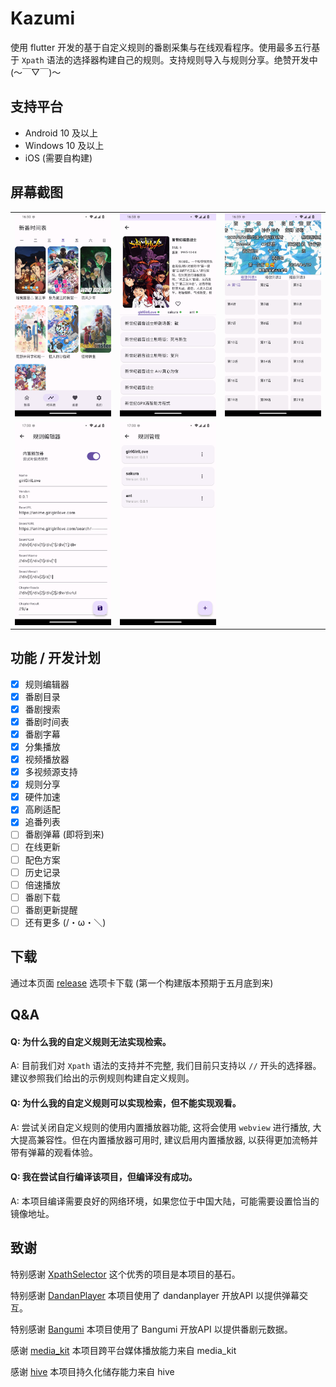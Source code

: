 # Kazumi
使用 flutter 开发的基于自定义规则的番剧采集与在线观看程序。使用最多五行基于 `Xpath` 语法的选择器构建自己的规则。支持规则导入与规则分享。绝赞开发中 (～￣▽￣)～

## 支持平台

- Android 10 及以上
- Windows 10 及以上
- iOS (需要自构建)

## 屏幕截图 

<table>
  <tr>
    <td><img alt="" src="static/screenshot/img_1.png"></td>
    <td><img alt="" src="static/screenshot/img_2.png"></td>
    <td><img alt="" src="static/screenshot/img_3.png"></td>
  <tr>
  <tr>
    <td><img alt="" src="static/screenshot/img_4.png"></td>
    <td><img alt="" src="static/screenshot/img_5.png"></td>
  <tr>
</table>

## 功能 / 开发计划

- [x] 规则编辑器
- [x] 番剧目录
- [x] 番剧搜索
- [x] 番剧时间表
- [x] 番剧字幕
- [x] 分集播放
- [x] 视频播放器
- [x] 多视频源支持
- [x] 规则分享
- [x] 硬件加速
- [x] 高刷适配
- [x] 追番列表
- [ ] 番剧弹幕 (即将到来)
- [ ] 在线更新
- [ ] 配色方案
- [ ] 历史记录 
- [ ] 倍速播放
- [ ] 番剧下载
- [ ] 番剧更新提醒
- [ ] 还有更多 (/・ω・＼) 

## 下载

通过本页面 [release](https://github.com/Predidit/Kazumi/releases) 选项卡下载 (第一个构建版本预期于五月底到来)

## Q&A

#### Q: 为什么我的自定义规则无法实现检索。

A: 目前我们对 `Xpath` 语法的支持并不完整, 我们目前只支持以 `//` 开头的选择器。建议参照我们给出的示例规则构建自定义规则。

#### Q: 为什么我的自定义规则可以实现检索，但不能实现观看。

A: 尝试关闭自定义规则的使用内置播放器功能, 这将会使用 `webview` 进行播放, 大大提高兼容性。但在内置播放器可用时, 建议启用内置播放器, 以获得更加流畅并带有弹幕的观看体验。

#### Q: 我在尝试自行编译该项目，但编译没有成功。

A: 本项目编译需要良好的网络环境，如果您位于中国大陆，可能需要设置恰当的镜像地址。


 ## 致谢

特别感谢 [XpathSelector](https://github.com/simonkimi/xpath_selector) 这个优秀的项目是本项目的基石。

特别感谢 [DandanPlayer](https://www.dandanplay.com/) 本项目使用了 dandanplayer 开放API 以提供弹幕交互。

特别感谢 [Bangumi](https://bangumi.tv/) 本项目使用了 Bangumi 开放API 以提供番剧元数据。

感谢 [media_kit](https://github.com/media-kit/media-kit) 本项目跨平台媒体播放能力来自 media_kit

感谢 [hive](https://github.com/isar/hive) 本项目持久化储存能力来自 hive




